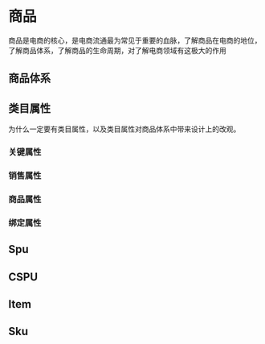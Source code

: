 


# 商品
商品是电商的核心，是电商流通最为常见于重要的血脉，了解商品在电商的地位，了解商品体系，了解商品的生命周期，对了解电商领域有这极大的作用


## 商品体系


## 类目属性
为什么一定要有类目属性，以及类目属性对商品体系中带来设计上的改观。

### 关键属性

### 销售属性

### 商品属性

### 绑定属性


## Spu

## CSPU

## Item


## Sku
